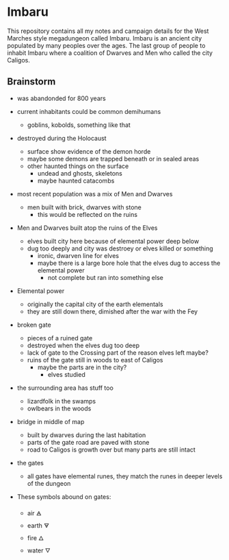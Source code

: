# Imbaru

This repository contains all my notes and campaign details for the West Marches
style megadungeon called Imbaru. Imbaru is an ancient city populated by many
peoples over the ages. The last group of people to inhabit Imbaru where a coalition
of Dwarves and Men who called the city Caligos.

## Brainstorm

  - was abandonded for 800 years
  - current inhabitants could be common demihumans
    - goblins, kobolds, something like that
  - destroyed during the Holocaust
    - surface show evidence of the demon horde
    - maybe some demons are trapped beneath or in sealed areas
    - other haunted things on the surface
      - undead and ghosts, skeletons
      - maybe haunted catacombs
  - most recent population was a mix of Men and Dwarves
    - men built with brick, dwarves with stone
      - this would be reflected on the ruins
  - Men and Dwarves built atop the ruins of the Elves
    - elves built city here because of elemental power deep below
    - dug too deeply and city was destroey or elves killed or something
      - ironic, dwarven line for elves
      - maybe there is a large bore hole that the elves dug to access the
        elemental power
          - not complete but ran into something else

  - Elemental power
    - originally the capital city of the earth elementals
    - they are still down there, dimished after the war with the Fey

  - broken gate
    - pieces of a ruined gate
    - destroyed when the elves dug too deep
    - lack of gate to the Crossing part of the reason elves left maybe?
    - ruins of the gate still in woods to east of Caligos
      - maybe the parts are in the city?
        - elves studied

  - the surrounding area has stuff too
    - lizardfolk in the swamps
    - owlbears in the woods

  - bridge in middle of map
    - built by dwarves during the last habitation
    - parts of the gate road are paved with stone
    - road to Caligos is growth over but many parts are still intact

  - the gates
    - all gates have elemental runes, they match the runes in deeper levels of the dungeon

  - These symbols abound on gates:
    - air 🜁
    - earth 🜃
    - fire 🜂
    - water 🜄

